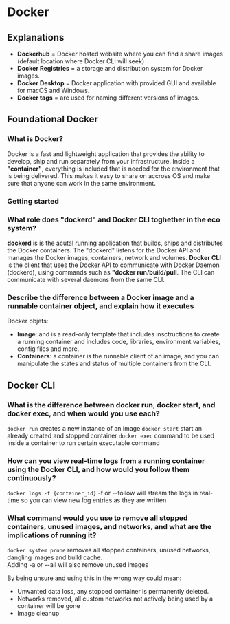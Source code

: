 # Docker

## Explanations

* **Dockerhub** = Docker hosted website where you can find a share images (default location where Docker CLI will seek)
* **Docker Registries** = a storage and distribution system for Docker images.
* **Docker Desktop** = Docker application with provided GUI and available for macOS and Windows.
* **Docker tags** = are used for naming different versions of images.

## Foundational Docker

### What is Docker?

Docker is a fast and lightweight application that provides the ability to develop, ship and run separately from your infrastructure.
Inside a **"container"**, everything is included that is needed for the environment that is being delivered. This makes it easy to share on accross OS and make sure that anyone can work in the same environment.

### Getting started 

### What role does "dockerd" and Docker CLI toghether in the eco system?

**dockerd** is is the acutal running application that builds, ships and distributes the Docker containers. The "dockerd" listens for the Docker API and manages the Docker images, containers, network and volumes. 
**Docker CLI** is the client that uses the Docker API to communicate with Docker Daemon (dockerd), using commands such as **"docker run/build/pull**. The CLI can communicate with several daemons from the same CLI.
 
### Describe the difference between a Docker image and a runnable container object, and explain how it executes

Docker objets: 
  * **Image**: and is a read-only template that includes insctructions to create a running container and includes code, libraries, environment variables, config files and more.
  * **Containers**: a container is the runnable client of an image, and you can manipulate the states and status of multiple containers from the CLI. 

## Docker CLI

### What is the difference between docker run, docker start, and docker exec, and when would you use each?

`docker run` creates a new instance of an image 
`docker start` start an already created and stopped container
`docker exec` command to be used inside a container to run certain executable command 

### How can you view real-time logs from a running container using the Docker CLI, and how would you follow them continuously?

`docker logs -f {container_id}` -f or --follow will stream the logs in real-time so you can view new log entries as they are written

### What command would you use to remove all stopped containers, unused images, and networks, and what are the implications of running it?

`docker system prune` removes all stopped containers, unused networks, dangling images and build cache.  
Adding -a or --all will also remove unused images

By being unsure and using this in the wrong way could mean:
* Unwanted data loss, any stopped container is permanently deleted.
* Networks removed, all custom networks not actively being used by a container will be gone
* Image cleanup